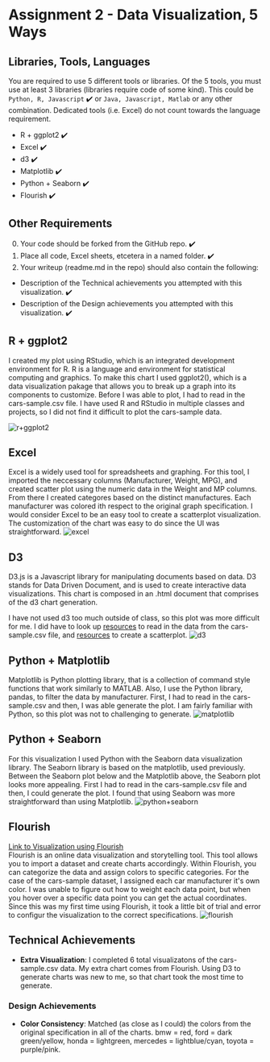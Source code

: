 # Assignment 2 - Data Visualization, 5 Ways

## Libraries, Tools, Languages

You are required to use 5 different tools or libraries.
Of the 5 tools, you must use at least 3 libraries (libraries require code of some kind).
This could be `Python, R, Javascript` :heavy_check_mark: or `Java, Javascript, Matlab` or any other combination.
Dedicated tools (i.e. Excel) do not count towards the language requirement.

- R + ggplot2 :heavy_check_mark:
- Excel :heavy_check_mark:
- d3 :heavy_check_mark:
- Matplotlib :heavy_check_mark:
- Python + Seaborn :heavy_check_mark:
- Flourish :heavy_check_mark:

## Other Requirements

0. Your code should be forked from the GitHub repo. :heavy_check_mark:
1. Place all code, Excel sheets, etcetera in a named folder. :heavy_check_mark:
1. Your writeup (readme.md in the repo) should also contain the following:

- Description of the Technical achievements you attempted with this visualization. :heavy_check_mark:
- Description of the Design achievements you attempted with this visualization. :heavy_check_mark:

## R + ggplot2

I created my plot using RStudio, which is an integrated development environment for R. R is a language and environment for statistical computing and graphics. To make this chart I used ggplot2(), which is a data visualization pakage that allows you to break up a graph into its components to customize.
Before I was able to plot, I had to read in the cars-sample.csv file.
I have used R and RStudio in multiple classes and projects, so I did not find it difficult to plot the cars-sample data.

![r+ggplot2](img/r_ggplot.png)

## Excel

Excel is a widely used tool for spreadsheets and graphing. For this tool, I imported the neccessary columns (Manufacturer, Weight, MPG), and created scatter plot using the numeric data in the Weight and MP columns. From there I created categores based on the distinct manufactures. Each manufacturer was colored ith respect to the original graph specification.
I would consider Excel to be an easy tool to create a scatterplot visualization. The customization of the chart was easy to do since the UI was straightforward.
![excel](img/excel.png)

## D3

D3.js is a Javascript library for manipulating documents based on data. D3 stands for Data Driven Document, and is used to create interactive data visualizations. This chart is composed in an .html document that comprises of the d3 chart generation.

I have not used d3 too much outside of class, so this plot was more difficult for me. I did have to look up [resources](https://www.tutorialsteacher.com/d3js/loading-data-from-file-in-d3js) to read in the data from the cars-sample.csv file, and [resources](https://www.d3-graph-gallery.com/graph/scatter_basic.html) to create a scatterplot.
![d3](img/D3.png)

## Python + Matplotlib

Matplotlib is Python plotting library, that is a collection of command style functions that work similarly to MATLAB. Also, I use the Python library, pandas, to filter the data by manufacturer.
First, I had to read in the cars-sample.csv and then, I was able generate the plot. I am fairly familiar with Python, so this plot was not to challenging to generate.
![matplotlib](img/matplotlib.png)

## Python + Seaborn

For this visualization I used Python with the Seaborn data visualization library. The Seaborn library is based on the matplotlib, used previously. Between the Seaborn plot below and the Matplotlib above, the Seaborn plot looks more appealing.
First I had to read in the cars-sample.csv file and then, I could generate the plot.
I found that using Seaborn was more straightforward than using Matplotlib.
![python+seaborn](img/python-seaborn.png)

## Flourish

[Link to Visualization using Flourish](https://public.flourish.studio/visualisation/5281299/)  
Flourish is an online data visualization and storytelling tool. This tool allows you to import a dataset and create charts accordingly. Within Flourish, you can categorize the data and assign colors to specific categories. For the case of the cars-sample dataset, I assigned each car manufacturer it's own color.
I was unable to figure out how to weight each data point, but when you hover over a specific data point you can get the actual coordinates.
Since this was my first time using Flourish, it took a little bit of trial and error to configur the visualization to the correct specifications.
![flourish](img/flourish.PNG)

## Technical Achievements

- **Extra Visualization**: I completed 6 total visualizatons of the cars-sample.csv data. My extra chart comes from Flourish. Using D3 to generate charts was new to me, so that chart took the most time to generate.

### Design Achievements

- **Color Consistency**: Matched (as close as I could) the colors from the original specification in all of the charts. bmw = red, ford = dark green/yellow, honda = lightgreen, mercedes = lightblue/cyan, toyota = purple/pink.
